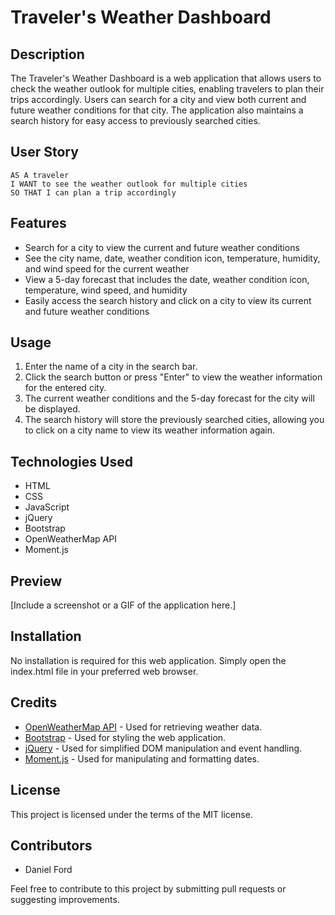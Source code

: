 # Traveler's Weather Dashboard

## Description

The Traveler's Weather Dashboard is a web application that allows users to check the weather outlook for multiple cities, enabling travelers to plan their trips accordingly. Users can search for a city and view both current and future weather conditions for that city. The application also maintains a search history for easy access to previously searched cities.

## User Story

```
AS A traveler
I WANT to see the weather outlook for multiple cities
SO THAT I can plan a trip accordingly
```

## Features

- Search for a city to view the current and future weather conditions
- See the city name, date, weather condition icon, temperature, humidity, and wind speed for the current weather
- View a 5-day forecast that includes the date, weather condition icon, temperature, wind speed, and humidity
- Easily access the search history and click on a city to view its current and future weather conditions

## Usage

1. Enter the name of a city in the search bar.
2. Click the search button or press "Enter" to view the weather information for the entered city.
3. The current weather conditions and the 5-day forecast for the city will be displayed.
4. The search history will store the previously searched cities, allowing you to click on a city name to view its weather information again.

## Technologies Used

- HTML
- CSS
- JavaScript
- jQuery
- Bootstrap
- OpenWeatherMap API
- Moment.js

## Preview

[Include a screenshot or a GIF of the application here.]

## Installation

No installation is required for this web application. Simply open the index.html file in your preferred web browser.

## Credits

- [OpenWeatherMap API](https://openweathermap.org/api) - Used for retrieving weather data.
- [Bootstrap](https://getbootstrap.com/) - Used for styling the web application.
- [jQuery](https://jquery.com/) - Used for simplified DOM manipulation and event handling.
- [Moment.js](https://momentjs.com/) - Used for manipulating and formatting dates.

## License

This project is licensed under the terms of the MIT license.

## Contributors

- Daniel Ford

Feel free to contribute to this project by submitting pull requests or suggesting improvements. 

